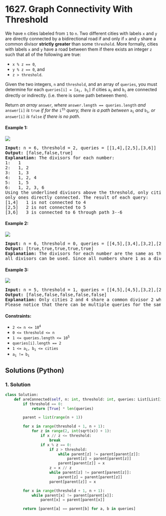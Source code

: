 # 1627. Graph Connectivity With Threshold
We have `n` cities labeled from `1` to `n`. Two different cities with labels `x` and `y` are directly connected by a bidirectional road if and only if `x` and `y` share a common divisor **strictly greater** than some `threshold`. More formally, cities with labels `x` and `y` have a road between them if there exists an integer `z` such that all of the following are true:
* `x % z == 0`,
* `y % z == 0`, and
* `z > threshold`.

Given the two integers, `n` and `threshold`, and an array of `queries`, you must determine for each <code>queries[i] = [a<sub>i</sub>, b<sub>i</sub>]</code> if cities <code>a<sub>i</sub></code> and <code>b<sub>i</sub></code> are connected directly or indirectly. (i.e. there is some path between them).

Return *an array* `answer`*, where* `answer.length == queries.length` *and* `answer[i]` *is* `true` *if for the* <code>i<sup>th</sup></code> *query, there is a path between* <code>a<sub>i</sub></code> *and* <code>b<sub>i</sub></code>*, or* `answer[i]` *is* `false` *if there is no path*.

#### Example 1:
![](https://assets.leetcode.com/uploads/2020/10/09/ex1.jpg)
<pre>
<strong>Input:</strong> n = 6, threshold = 2, queries = [[1,4],[2,5],[3,6]]
<strong>Output:</strong> [false,false,true]
<strong>Explanation:</strong> The divisors for each number:
1:   1
2:   1, 2
3:   1, 3
4:   1, 2, 4
5:   1, 5
6:   1, 2, 3, 6
Using the underlined divisors above the threshold, only cities 3 and 6 share a common divisor, so they are the
only ones directly connected. The result of each query:
[1,4]   1 is not connected to 4
[2,5]   2 is not connected to 5
[3,6]   3 is connected to 6 through path 3--6
</pre>

#### Example 2:
![](https://assets.leetcode.com/uploads/2020/10/10/tmp.jpg)
<pre>
<strong>Input:</strong> n = 6, threshold = 0, queries = [[4,5],[3,4],[3,2],[2,6],[1,3]]
<strong>Output:</strong> [true,true,true,true,true]
<strong>Explanation:</strong> The divisors for each number are the same as the previous example. However, since the threshold is 0,
all divisors can be used. Since all numbers share 1 as a divisor, all cities are connected.
</pre>

#### Example 3:
![](https://assets.leetcode.com/uploads/2020/10/17/ex3.jpg)
<pre>
<strong>Input:</strong> n = 5, threshold = 1, queries = [[4,5],[4,5],[3,2],[2,3],[3,4]]
<strong>Output:</strong> [false,false,false,false,false]
<strong>Explanation:</strong> Only cities 2 and 4 share a common divisor 2 which is strictly greater than the threshold 1, so they are the only ones directly connected.
Please notice that there can be multiple queries for the same pair of nodes [x, y], and that the query [x, y] is equivalent to the query [y, x].
</pre>

#### Constraints:
* <code>2 <= n <= 10<sup>4</sup></code>
* `0 <= threshold <= n`
* <code>1 <= queries.length <= 10<sup>5</sup></code>
* `queries[i].length == 2`
* <code>1 <= a<sub>i</sub>, b<sub>i</sub> <= cities</code>
* <code>a<sub>i</sub> != b<sub>i</sub></code>

## Solutions (Python)

### 1. Solution
```Python
class Solution:
    def areConnected(self, n: int, threshold: int, queries: List[List[int]]) -> List[bool]:
        if threshold == 0:
            return [True] * len(queries)

        parent = list(range(n + 1))

        for x in range(threshold + 1, n + 1):
            for z in range(2, int(sqrt(x)) + 1):
                if x // z <= threshold:
                    break
                if x % z == 0:
                    if z > threshold:
                        while parent[z] != parent[parent[z]]:
                            parent[z] = parent[parent[z]]
                        parent[parent[z]] = x
                    z = x // z
                    while parent[z] != parent[parent[z]]:
                        parent[z] = parent[parent[z]]
                    parent[parent[z]] = x

        for x in range(threshold + 1, n + 1):
            while parent[x] != parent[parent[x]]:
                parent[x] = parent[parent[x]]

        return [parent[a] == parent[b] for a, b in queries]
```
